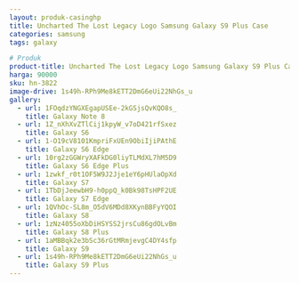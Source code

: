 ```yaml
---
layout: produk-casinghp
title: Uncharted The Lost Legacy Logo Samsung Galaxy S9 Plus Case
categories: samsung
tags: galaxy

# Produk
product-title: Uncharted The Lost Legacy Logo Samsung Galaxy S9 Plus Case
harga: 90000
sku: hn-3822
image-drive: 1s49h-RPh9Me8kETT2DmG6eUi22NhGs_u
gallery:
  - url: 1FOqdzYNGXEgapUSEe-2kGSjsQvKQO8s_
    title: Galaxy Note 8
  - url: 1Z_nXhXvZTlCij1kpyW_v7oD421rfSxez
    title: Galaxy S6
  - url: 1-O19cV8101KmpriFxUEn9ObiIjiPAthE
    title: Galaxy S6 Edge
  - url: 10rg2zGGWryXAFkDG0liyTLMdXL7hM5D9
    title: Galaxy S6 Edge Plus
  - url: 1zwkf_r0t1OF5W9J2Jje1eY6pHUlaOpXd
    title: Galaxy S7
  - url: 1TbDjJeewbH9-h0ppQ_k0Bk98TsHPF2UE
    title: Galaxy S7 Edge
  - url: 1QVhOc-SL8m_O5dV6MDd8XKynBBFyYQOI
    title: Galaxy S8
  - url: 1zNz4055oXbDiHSYSS2jrsCu86gdOLvBm
    title: Galaxy S8 Plus
  - url: 1aMBBqk2e3bSc36rGtMRmjevgC4DY4sfp
    title: Galaxy S9
  - url: 1s49h-RPh9Me8kETT2DmG6eUi22NhGs_u
    title: Galaxy S9 Plus
---
```


